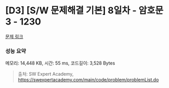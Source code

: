# [D3] [S/W 문제해결 기본] 8일차 - 암호문3 - 1230 

[문제 링크](https://swexpertacademy.com/main/code/problem/problemDetail.do?contestProbId=AV14zIwqAHwCFAYD) 

### 성능 요약

메모리: 14,448 KB, 시간: 55 ms, 코드길이: 3,528 Bytes



> 출처: SW Expert Academy, https://swexpertacademy.com/main/code/problem/problemList.do